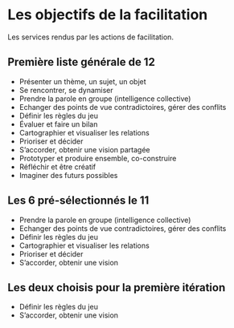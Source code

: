 # **Les objectifs de la facilitation**

Les services rendus par les actions de facilitation.

## Première liste générale de 12

- Présenter un thème, un sujet, un objet
- Se rencontrer, se dynamiser
- Prendre la parole en groupe (intelligence collective)
- Echanger des points de vue contradictoires, gérer des conflits
- Définir les règles du jeu
- Évaluer et faire un bilan
- Cartographier et visualiser les relations
- Prioriser et décider
- S’accorder, obtenir une vision partagée
- Prototyper et produire ensemble, co-construire
- Réfléchir et être créatif
- Imaginer des futurs possibles

## Les 6 pré-sélectionnés le 11

- Prendre la parole en groupe (intelligence collective)
- Echanger des points de vue contradictoires, gérer des conflits
- Définir les règles du jeu
- Cartographier et visualiser les relations
- Prioriser et décider
- S’accorder, obtenir une vision

## Les deux choisis pour la première itération

- Définir les règles du jeu
- S’accorder, obtenir une vision 
